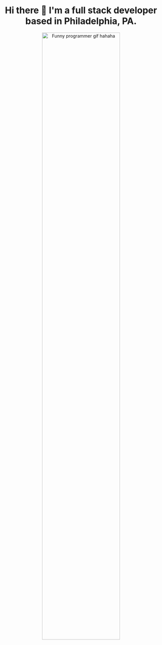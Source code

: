 <div align="center">
	<h1>Hi there 👋 I'm a full stack developer based in Philadelphia, PA.</h1>
	<img src="https://i.chzbgr.com/full/8270686464/h7779056E/coding-is-an-art" alt="Funny programmer gif hahaha" width="70%" style="margin:auto" />
</div>

<!--
(leaving the below default here... because i like it. the emojis are nice)

**alecmekarzel/alecmekarzel** is a ✨ _special_ ✨ repository because its `README.md` (this file) appears on your GitHub profile.

Here are some ideas to get you started:

- 🔭 I’m currently working on ...
- 🌱 I’m currently learning ...
- 👯 I’m looking to collaborate on ...
- 🤔 I’m looking for help with ...
- 💬 Ask me about ...
- 📫 How to reach me: ...
- 😄 Pronouns: ...
- ⚡ Fun fact: ...
-->
